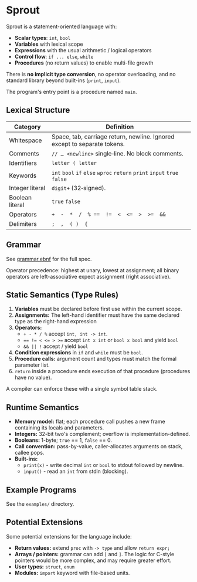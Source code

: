 # Sprout

Sprout is a statement-oriented language with:

- **Scalar types**: `int`, `bool`
- **Variables** with lexical scope
- **Expressions** with the usual arithmetic / logical operators
- **Control flow**: `if ... else`, `while`
- **Procedures** (no return values) to enable multi-file growth

There is **no implicit type conversion**, no operator overloading, and no standard library beyond built-ins (`print`, `input`).

The program's entry point is a procedure named `main`.

## Lexical Structure

| Category | Definition |
| -------- | ---------- |
| Whitespace | Space, tab, carriage return, newline. Ignored except to separate tokens. |
| Comments | `// … <newline>` single‑line. No block comments. |
| Identifiers | `letter ( letter` |
| Keywords | `int` `bool` `if` `else` `wproc` `return` `print` `input` `true` `false` |
| Integer literal | `digit+` (32‑signed). |
| Boolean literal | `true` `false` |
| Operators | `+  -  *  /  % ==  !=  <  <=  >  >=  &&` |
| Delimiters | `;  ,  ( )  {` |

## Grammar

See [grammar.ebnf](grammar.ebnf) for the full spec.

Operator precedence: highest at unary, lowest at assignment; all binary operators are left-associative expect assignment (right associative).

## Static Semantics (Type Rules)

1. **Variables** must be declared before first use within the current scope.
2. **Assignments:** The left-hand identifier must have the same declared type as the right-hand expression
3. **Operators:**
    - `+ - * / %` accept `int, int -> int`.
    - `== != < <= > >=` accept `int x int` or `bool x bool` and yield `bool`
    - `&& || !` accept / yield `bool`
4. **Condition expressions** in `if` and `while` must be `bool`.
5. **Procedure calls:** argument count and types must match the formal parameter list.
6. `return` inside a procedure ends execution of that procedure (procedures have no value).

A compiler can enforce these with a single symbol table stack.

## Runtime Semantics

- **Memory model:** flat;  each procedure call pushes a new frame containing its locals and parameters.
- **Integers:** 32-bit two's complement; overflow is implementation-defined.
- **Booleans:** 1-byte; `true` == 1, `false` == 0.
- **Call convention:** pass-by-value, caller-allocates arguments on stack, callee pops.
- **Built-ins:**
    - `print(x)` - write decimal `int` or `bool` to stdout followed by newline.
    - `input()` - read an `int` from stdin (blocking).

## Example Programs

See the `examples/` directory.

## Potential Extensions

Some potential extensions for the language include:

- **Return values:** extend `proc` with `-> type` and allow `return expr;`
- **Arrays / pointers:** grammar can add `[` and `]`. The logic for C-style pointers would be more complex, and may require greater effort.
- **User types:** `struct`, `enum`
- **Modules:** `import` keyword with file-based units.
